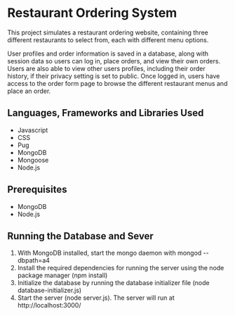 # Restaurant Ordering System
This project simulates a restaurant ordering website, containing three different restaurants to select from, each with different menu options. 

User profiles and order information is saved in a database, along with session data so users can log in, place orders, and view their own orders. Users are also able to view other users profiles, including their order history, if their privacy setting is set to public. Once logged in, users have access to the order form page to browse the different restaurant menus and place an order.

## Languages, Frameworks and Libraries Used
- Javascript
- CSS
- Pug
- MongoDB
- Mongoose
- Node.js

## Prerequisites
- MongoDB
- Node.js

## Running the Database and Sever 
1. With MongoDB installed, start the mongo daemon with mongod --dbpath=a4
2. Install the required dependencies for running the server using the node package manager (npm install)
3. Initialize the database by running the database initializer file (node database-initializer.js)
4. Start the server (node server.js). The server will run at http://localhost:3000/